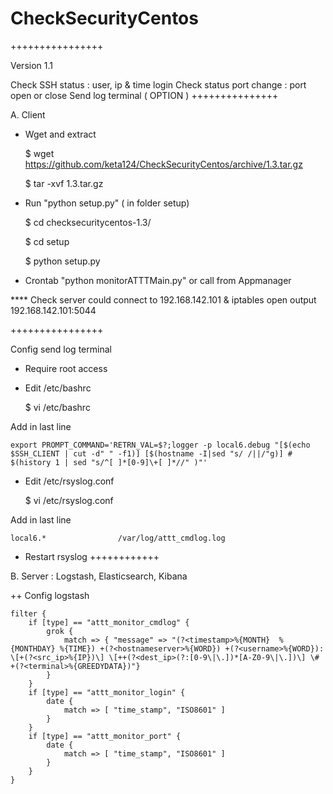 # CheckSecurityCentos
++++++++++++++++

Version 1.1

Check SSH status : user, ip & time login
Check status port change : port open or close
Send log terminal ( OPTION )
+++++++++++++++

 A. Client

- Wget and extract

  $ wget https://github.com/keta124/CheckSecurityCentos/archive/1.3.tar.gz
  
  $ tar -xvf 1.3.tar.gz
  
- Run "python setup.py" ( in folder setup)

  $ cd checksecuritycentos-1.3/
  
  $ cd setup
  
  $ python setup.py
  
- Crontab "python monitorATTTMain.py" or call from Appmanager

**** Check server could connect to 192.168.142.101 & iptables open output 192.168.142.101:5044

++++++++++++++++
 
Config send log terminal
 
- Require root access
- Edit /etc/bashrc
 
    $ vi /etc/bashrc
 
Add in last line

    export PROMPT_COMMAND='RETRN_VAL=$?;logger -p local6.debug "[$(echo $SSH_CLIENT | cut -d" " -f1)] [$(hostname -I|sed "s/ /||/"g)] # $(history 1 | sed "s/^[ ]*[0-9]\+[ ]*//" )"'


- Edit /etc/rsyslog.conf

    $ vi /etc/rsyslog.conf

Add in last line

    local6.*                /var/log/attt_cmdlog.log

- Restart rsyslog
++++++++++++

 B. Server : Logstash, Elasticsearch, Kibana

++ Config logstash

    filter {
        if [type] == "attt_monitor_cmdlog" {
            grok {
                match => { "message" => "(?<timestamp>%{MONTH}  %{MONTHDAY} %{TIME}) +(?<hostnameserver>%{WORD}) +(?<username>%{WORD}): \[+(?<src_ip>%{IP})\] \[++(?<dest_ip>(?:[0-9\|\.])*[A-Z0-9\|\.])\] \# +(?<terminal>%{GREEDYDATA})"}
            }
        }
        if [type] == "attt_monitor_login" {
            date {
                match => [ "time_stamp", "ISO8601" ]
            }
        }
        if [type] == "attt_monitor_port" {
            date {
                match => [ "time_stamp", "ISO8601" ]
            }
        }
    }
